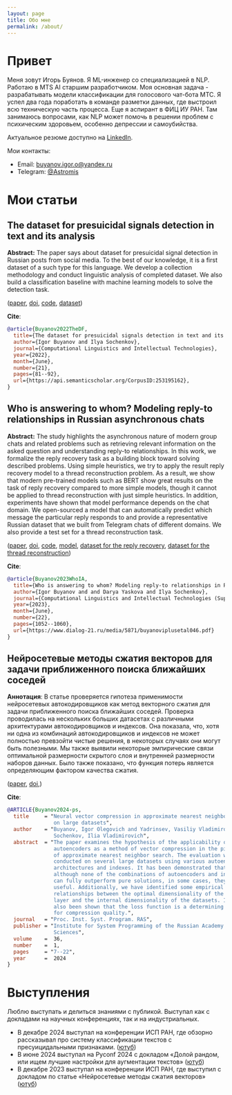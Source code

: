 ```yaml
---
layout: page
title: Обо мне
permalink: /about/
---
```


# Привет

Меня зовут Игорь Буянов. Я ML-инженер со специализацией в NLP. Работаю в MTS AI старшим разработчиком. Моя основная задача - разрабатывать модели классификации для голосового чат-бота МТС. Я успел два года поработать в команде разметки данных, где выстроил всю техническую часть процесса. Еще я аспирант в ФИЦ ИУ РАН. Там занимаюсь вопросами, как NLP может помочь в решении проблем с психическим здоровьем, особенно депрессии и самоубийства.

Актуальное резюме доступно на [LinkedIn](https://www.linkedin.com/in/igor-buyanov/).

Мои контакты:
* Email: buyanov.igor.o@yandex.ru
* Telegram: [@Astromis](https://t.me/Astromis)

# Мои статьи

## The dataset for presuicidal signals detection in text and its analysis

**Abstract:** The paper says about dataset for presuicidal signal detection in Russian posts from social media. To the best of our knowledge, it is a first dataset of a such type for this language. We develop a collection methodology and conduct linguistic analysis of completed dataset. We also build a classification baseline with machine learning models to solve the detection task.

([paper](./assets/pdf/buyanoviplussochenkovi046.pdf), [doi](https://www.doi.org/10.28995/2075-7182-2022-21-81-98), [code](https://github.com/Astromis/research/tree/master/presuicidal_detection_dataset), [dataset](https://data.mendeley.com/datasets/86v3z38dc7/1))

**Cite**:
```bibtex
@article{Buyanov2022TheDF,
  title={The dataset for presuicidal signals detection in text and its analysis},
  author={Igor Buyanov and Ilya Sochenkov},
  journal={Computational Linguistics and Intellectual Technologies},
  year={2022},
  month={June},
  number={21},
  pages={81--92},
  url={https://api.semanticscholar.org/CorpusID:253195162},
}
```

## Who is answering to whom? Modeling reply-to relationships in Russian asynchronous chats

**Abstract:** The study highlights the asynchronous nature of modern group chats and related problems such as retrieving relevant information on the asked question and understanding reply-to relationships. In this work, we formalize the reply recovery task as a building block toward solving described problems. Using simple heuristics, we try to apply the result reply recovery model to a thread reconstruction problem. As a result, we show that modern pre-trained models such as BERT show great results on the task of reply recovery compared to more simple models, though it cannot be applied to thread reconstruction with just simple heuristics. In addition, experiments have shown that model performance depends on the chat domain. We open-sourced a model that can automatically predict which message the particular reply responds to and provide a representative Russian dataset that we built from Telegram chats of different domains. We also provide a test set for a thread reconstruction task.

([paper](./assets/pdf/buyanoviplusetal046.pdf), [doi](https://www.doi.org/10.28995/2075-7182-2023-22-1052-1060), [code](https://github.com/Astromis/research/tree/master/reply_recovery), [model](https://huggingface.co/astromis/rubert_reply_recovery), [dataset for the reply recovery](https://data.mendeley.com/datasets/xm86yszck2/1), [dataset for the thread reconstruction](https://data.mendeley.com/datasets/7rms5vdhf8/1))

**Cite**:
```bibtex
@article{Buyanov2023WhoIA,
  title={Who is answering to whom? Modeling reply-to relationships in Russian asynchronous chats},
  author={Igor Buyanov and and Darya Yaskova and Ilya Sochenkov},
  journal={Computational Linguistics and Intellectual Technologies (Supplementary volume)},
  year={2023},
  month={June},
  number={22},
  pages={1052--1060},
  url={https://www.dialog-21.ru/media/5871/buyanoviplusetal046.pdf}
}
```

## Нейросетевые методы сжатия векторов для задачи приближенного поиска ближайших соседей

**Аннотация**: В статье проверяется гипотеза применимости нейросетевых автокодировщиков как метод векторного сжатия для задачи приближенного поиска ближайших соседей. Проверка проводилась на нескольких больших датасетах с различными архитектурами автокодировщиков и индексов. Она показала, что, хотя ни одна из комбинаций автокодировщиков и индексов не может полностью превзойти чистые решения, в некоторых случаях они могут быть полезными. Мы также выявили некоторые эмпирические связи оптимальной размерности скрытого слоя и внутренней размерности наборов данных. Было также показано, что функция потерь является определяющим фактором качества сжатия.

([paper](./assets/pdf/Buyanov2024-ps.pdf), [doi](https://doi.org/10.15514/ISPRAS-2024-36(1)-1),)

**Cite**:
```bibtex
@ARTICLE{Buyanov2024-ps,
  title     = "Neural vector compression in approximate nearest neighbor search
               on large datasets",
  author    = "Buyanov, Igor Olegovich and Yadrinsev, Vasiliy Vladimirovich and
               Sochenkov, Ilia Vladimirovich",
  abstract  = "The paper examines the hypothesis of the applicability of neural
               autoencoders as a method of vector compression in the pipeline
               of approximate nearest neighbor search. The evaluation was
               conducted on several large datasets using various autoencoder
               architectures and indexes. It has been demonstrated that,
               although none of the combinations of autoencoders and indexes
               can fully outperform pure solutions, in some cases, they can be
               useful. Additionally, we have identified some empirical
               relationships between the optimal dimensionality of the hidden
               layer and the internal dimensionality of the datasets. It has
               also been shown that the loss function is a determining factor
               for compression quality.",
  journal   = "Proc. Inst. Syst. Program. RAS",
  publisher = "Institute for System Programming of the Russian Academy of
               Sciences",
  volume    =  36,
  number    =  1,
  pages     = "7--22",
  year      =  2024
}
```

# Выступления

Люблю выступать и делиться знаниями с публикой. Выступал как с докладами на научных конференциях, так и на индустриальных. 

- В декабре 2024 выступал на конференции ИСП РАН, где обзорно рассказывал про систему классификации текстов с пресуицидальными признаками. ([ютуб](https://www.youtube.com/watch?v=GYB8EDpp-EQ))
- В июне 2024 выступал на Pyconf 2024 с докладом «Долой рандом, или ищем лучшие настройки для аугментации текстов» ([ютуб](https://www.youtube.com/watch?v=KPeM1XNXeYA&t=2s))
- В декабре 2023 выступал на конференции ИСП РАН, где выступил с докладом по статье «Нейросетевые методы сжатия векторов» ([ютуб](https://www.youtube.com/live/TQw55LMArBs?si=V-gQw13AEvCYx20E&t=9530))
